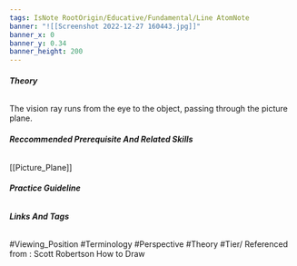 ```yaml
---
tags: IsNote RootOrigin/Educative/Fundamental/Line AtomNote 
banner: "![[Screenshot 2022-12-27 160443.jpg]]"
banner_x: 0
banner_y: 0.34
banner_height: 200
---
```


###### **_Theory_**
The vision ray runs from the eye to the object, passing through the picture plane. 

###### **_Reccommended Prerequisite And Related Skills_**
[[Picture_Plane]]
###### **_Practice Guideline_**

###### **_Links And Tags_**
#Viewing_Position #Terminology #Perspective #Theory #Tier/
Referenced from : Scott Robertson How to Draw
